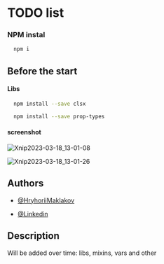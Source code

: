 
# TODO list

### NPM instal
```bash
  npm i
```


## Before the start

#### Libs 

```bash
  npm install --save clsx
```

```bash
  npm install --save prop-types
```
#### screenshot 
![Xnip2023-03-18_13-01-08](https://user-images.githubusercontent.com/105268946/226105078-e405fd12-3a21-4f6b-acf4-9818d99e71cc.jpg)

![Xnip2023-03-18_13-01-26](https://user-images.githubusercontent.com/105268946/226105118-bac2d0a4-07ab-4b4a-8601-32dadaa5ffa8.jpg)



## Authors

- [@HryhoriiMaklakov](https://github.com/GregoryMaklakov)

- [@Linkedin](https://www.linkedin.com/in/grigory-maklakov-331a641ba/)
## Description

Will be added over time:  libs, mixins, vars and other

